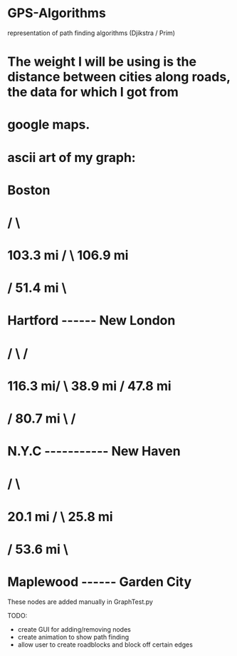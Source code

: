 # GPS-Algorithms
representation of path finding algorithms (Djikstra / Prim)


# The weight I will be using is the distance between cities along roads, the data for which I got from
# google maps.
#
#
#                                           ascii art of my graph:
#
#                                                  Boston
#                                                /       \ 
#                                      103.3 mi /         \ 106.9 mi
#                                              /   51.4 mi \
#                                         Hartford ------ New London
#                                        /      \               / 
#                               116.3 mi/        \ 38.9 mi     / 47.8 mi
#                                      / 80.7 mi  \           /
#                                 N.Y.C ----------- New Haven
#                                /     \
#                       20.1 mi /       \ 25.8 mi
#                              / 53.6 mi \
#                        Maplewood ------ Garden City


These nodes are added manually in GraphTest.py

TODO:
- create GUI for adding/removing nodes
- create animation to show path finding
- allow user to create roadblocks and block off certain edges
